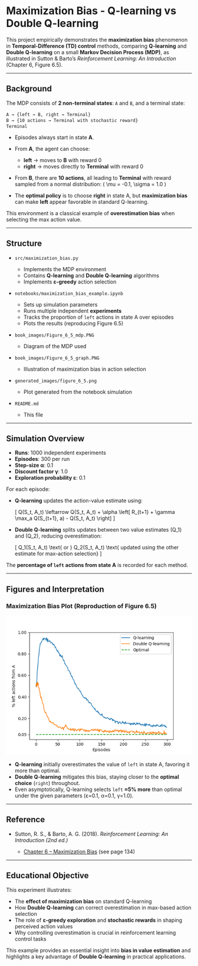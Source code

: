 # Maximization Bias - Q-learning vs Double Q-learning

This project empirically demonstrates the **maximization bias** phenomenon in **Temporal-Difference (TD) control** methods, comparing **Q-learning** and **Double Q-learning** on a small **Markov Decision Process (MDP)**, as illustrated in Sutton & Barto’s *Reinforcement Learning: An Introduction* (Chapter 6, Figure 6.5).

---

## Background

The MDP consists of **2 non-terminal states**: `A` and `B`, and a terminal state:

```
A → {left → B, right → Terminal}
B → {10 actions → Terminal with stochastic reward}
Terminal
```

* Episodes always start in state **A**.
* From **A**, the agent can choose:

  * **left** → moves to **B** with reward 0
  * **right** → moves directly to **Terminal** with reward 0
* From **B**, there are **10 actions**, all leading to **Terminal** with reward sampled from a normal distribution:
  ( \mu = -0.1, \sigma = 1.0 )
* The **optimal policy** is to choose **right** in state A, but **maximization bias** can make **left** appear favorable in standard Q-learning.

This environment is a classical example of **overestimation bias** when selecting the max action value.

---

## Structure

* `src/maximization_bias.py`

  * Implements the MDP environment
  * Contains **Q-learning** and **Double Q-learning** algorithms
  * Implements **ε-greedy** action selection

* `notebooks/maximization_bias_example.ipynb`

  * Sets up simulation parameters
  * Runs multiple independent **experiments**
  * Tracks the proportion of `left` actions in state A over episodes
  * Plots the results (reproducing Figure 6.5)

* `book_images/Figure_6_5_mdp.PNG`

  * Diagram of the MDP used

* `book_images/Figure_6_5_graph.PNG`

  * Illustration of maximization bias in action selection

* `generated_images/figure_6_5.png`

  * Plot generated from the notebook simulation

* `README.md`

  * This file

---

## Simulation Overview

* **Runs**: 1000 independent experiments
* **Episodes**: 300 per run
* **Step-size α**: 0.1
* **Discount factor γ**: 1.0
* **Exploration probability ε**: 0.1

For each episode:

* **Q-learning** updates the action-value estimate using:

  [
  Q(S_t, A_t) \leftarrow Q(S_t, A_t) + \alpha \left[ R_{t+1} + \gamma \max_a Q(S_{t+1}, a) - Q(S_t, A_t) \right]
  ]

* **Double Q-learning** splits updates between two value estimates (Q_1) and (Q_2), reducing overestimation:

  [
  Q_1(S_t, A_t) \text{ or } Q_2(S_t, A_t) \text{ updated using the other estimate for max-action selection}
  ]

The **percentage of `left` actions from state A** is recorded for each method.

---

## Figures and Interpretation

### Maximization Bias Plot (Reproduction of Figure 6.5)

![figure\_6\_5.png](generated_images/figure_6_5.png)

* **Q-learning** initially overestimates the value of `left` in state A, favoring it more than optimal.
* **Double Q-learning** mitigates this bias, staying closer to the **optimal choice** (`right`) throughout.
* Even asymptotically, Q-learning selects `left` **≈5% more** than optimal under the given parameters (ε=0.1, α=0.1, γ=1.0).

---

## Reference

* Sutton, R. S., & Barto, A. G. (2018). *Reinforcement Learning: An Introduction (2nd ed.)*

  * [Chapter 6 – Maximization Bias](http://incompleteideas.net/book/RLbook2020.pdf#page=139) (see page 134)

---

## Educational Objective

This experiment illustrates:

* The **effect of maximization bias** on standard Q-learning
* How **Double Q-learning** can correct overestimation in max-based action selection
* The role of **ε-greedy exploration** and **stochastic rewards** in shaping perceived action values
* Why controlling overestimation is crucial in reinforcement learning control tasks

This example provides an essential insight into **bias in value estimation** and highlights a key advantage of **Double Q-learning** in practical applications.
